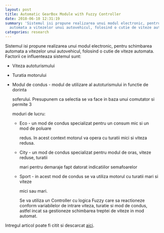 ```yaml
---
layout: post
title: Automatic GearBox Module with Fuzzy Controller
date: 2018-06-10 12:31:19
summary: 'Sistemul isi propune realizarea unui modul electronic, pentru schimbarea
  automata a vitezelor unui autovehicul, folosind o cutie de viteze automata. '
categories: research
---
```


Sistemul isi propune realizarea unui modul electronic, pentru schimbarea automata a vitezelor unui autovehicul, folosind o cutie de viteze automata. Factorii ce influenteaza sistemul sunt: 

* Viteza autoturismului 
* Turatia motorului 
* Modul de condus - modul de utilizare al autoturismului in functie de dorinta 

  soferului. Presupunem ca selectia se va face in baza unui comutator si permite 3 

  moduri de lucru: 
  * Eco - un mod de condus specializat pentru un consum mic si un mod de poluare 

    redus. In acest context motorul va opera cu turatii mici si viteza redusa. 
  * City - un mod de condus specializat pentru modul de oras, viteze reduse, turatii 

    mari pentru demaraje fapt datorat indicatiilor semafoarelor 
  * Sport - in acest mod de condus se va utiliza motorul cu turatii mari si viteze 

    mici sau mari. 

    Se va utiliza un Controller cu logica Fuzzy care sa reactioneze conform variabilelor de intrare viteza, turatie si mod de condus, astfel incat sa gestioneze schimbarea treptei de viteze in mod automat. 

Intregul articol poate fi citit si descarcat [aici](http://libgen.io/book/index.php?md5=6C1FF04E74F0AC17DB2E1A130291BDF8).